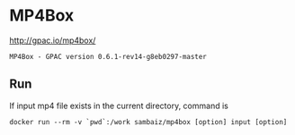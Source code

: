 # MP4Box

http://gpac.io/mp4box/

```
MP4Box - GPAC version 0.6.1-rev14-g8eb0297-master
```

## Run

If input mp4 file exists in the current directory, command is

```
docker run --rm -v `pwd`:/work sambaiz/mp4box [option] input [option] 
```
